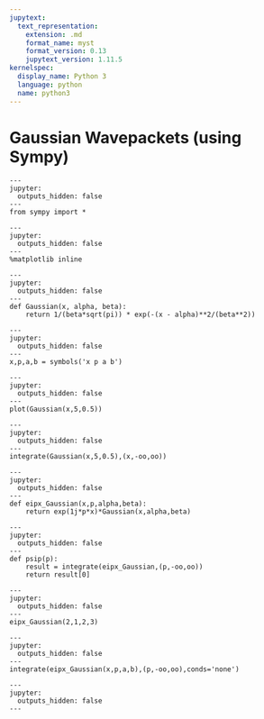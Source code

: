 ```yaml
---
jupytext:
  text_representation:
    extension: .md
    format_name: myst
    format_version: 0.13
    jupytext_version: 1.11.5
kernelspec:
  display_name: Python 3
  language: python
  name: python3
---
```


# Gaussian Wavepackets (using Sympy)

```{code-cell} ipython3
---
jupyter:
  outputs_hidden: false
---
from sympy import *
```

```{code-cell} ipython3
---
jupyter:
  outputs_hidden: false
---
%matplotlib inline
```

```{code-cell} ipython3
---
jupyter:
  outputs_hidden: false
---
def Gaussian(x, alpha, beta):
    return 1/(beta*sqrt(pi)) * exp(-(x - alpha)**2/(beta**2))
```

```{code-cell} ipython3
---
jupyter:
  outputs_hidden: false
---
x,p,a,b = symbols('x p a b')
```

```{code-cell} ipython3
---
jupyter:
  outputs_hidden: false
---
plot(Gaussian(x,5,0.5))
```

```{code-cell} ipython3
---
jupyter:
  outputs_hidden: false
---
integrate(Gaussian(x,5,0.5),(x,-oo,oo))
```

```{code-cell} ipython3
---
jupyter:
  outputs_hidden: false
---
def eipx_Gaussian(x,p,alpha,beta):
    return exp(1j*p*x)*Gaussian(x,alpha,beta)
```

```{code-cell} ipython3
---
jupyter:
  outputs_hidden: false
---
def psip(p):
    result = integrate(eipx_Gaussian,(p,-oo,oo))
    return result[0]
```

```{code-cell} ipython3
---
jupyter:
  outputs_hidden: false
---
eipx_Gaussian(2,1,2,3)
```

```{code-cell} ipython3
---
jupyter:
  outputs_hidden: false
---
integrate(eipx_Gaussian(x,p,a,b),(p,-oo,oo),conds='none')
```

```{code-cell} ipython3
---
jupyter:
  outputs_hidden: false
---

```
